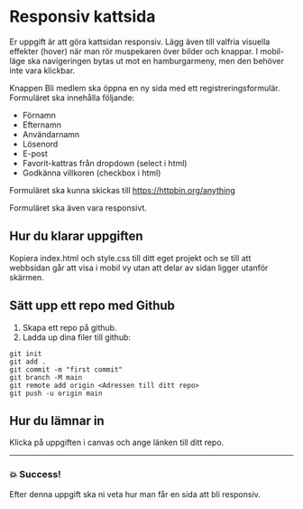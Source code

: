 # Responsiv kattsida

Er uppgift är att göra kattsidan responsiv. Lägg även till valfria visuella effekter (hover) när man rör
muspekaren över bilder och knappar. I mobil-läge ska navigeringen bytas ut mot en hamburgarmeny,
men den behöver inte vara klickbar.

Knappen Bli medlem ska öppna en ny sida med ett registreringsformulär. Formuläret ska innehålla följande:

- Förnamn
- Efternamn
- Användarnamn
- Lösenord
- E-post
- Favorit-kattras från dropdown (select i html)
- Godkänna villkoren (checkbox i html)

Formuläret ska kunna skickas till https://httpbin.org/anything

Formuläret ska även vara responsivt.

## Hur du klarar uppgiften

Kopiera index.html och style.css till ditt eget projekt och se till att webbsidan går att visa i
mobil vy utan att delar av sidan ligger utanför skärmen.

## Sätt upp ett repo med Github

1. Skapa ett repo på github.
2. Ladda up dina filer till github:

```
git init
git add .
git commit -m "first commit"
git branch -M main
git remote add origin <Adressen till ditt repo>
git push -u origin main
```

## Hur du lämnar in

Klicka på uppgiften i canvas och ange länken till ditt repo.

---

### :boom: Success!

Efter denna uppgift ska ni veta hur man får en sida att bli responsiv.
